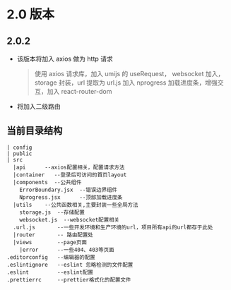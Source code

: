 # 2.0 版本

## 2.0.2

- 该版本将加入 axios 做为 http 请求
  > 使用 axios 请求库，加入 umijs 的 useRequest，
  > websocket 加入，storage 封装，url 提取为 url.js
  > 加入 nprogress 加载进度条，增强交互，加入 react-router-dom
- 将加入二级路由

## 当前目录结构

```
| config
| public
| src
  |api      --axios配置相关，配置请求方法
  |container   --登录后可访问的首页layout
  |components  --公共组件
    ErrorBoundary.jsx  --错误边界组件
    Nprogress.jsx      --顶部加载进度条
  |utils    --公共函数相关,主要封装一些全局方法
    storage.js  --存储配置
    websocket.js  --websocket配置相关
  .url.js       --一些开发环境和生产环境的url，项目所有api的url都存于此处
  |router       -- 路由配置处
  |views        --page页面
    |error      --一些404、403等页面
.editorconfig   --编辑器的配置
.eslintignore   --eslint 忽略检测的文件配置
.eslint         --eslint配置
.prettierrc     --prettier格式化的配置文件
```
